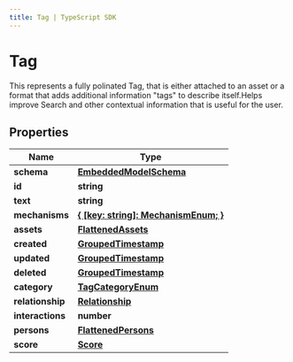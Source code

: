 ```yaml
---
title: Tag | TypeScript SDK
---
```



# Tag

This represents a fully polinated Tag, that is either attached to an asset or a format that adds additional information \"tags\" to describe itself.Helps improve Search and other contextual information that is useful for the user.

## Properties

Name | Type
------------ | -------------
**schema** | [**EmbeddedModelSchema**](EmbeddedModelSchema)
**id** | **string**
**text** | **string**
**mechanisms** | [**\{ [key: string]: MechanismEnum; \}**](MechanismEnum)
**assets** | [**FlattenedAssets**](FlattenedAssets)
**created** | [**GroupedTimestamp**](GroupedTimestamp)
**updated** | [**GroupedTimestamp**](GroupedTimestamp)
**deleted** | [**GroupedTimestamp**](GroupedTimestamp)
**category** | [**TagCategoryEnum**](TagCategoryEnum)
**relationship** | [**Relationship**](Relationship)
**interactions** | **number**
**persons** | [**FlattenedPersons**](FlattenedPersons)
**score** | [**Score**](Score)


